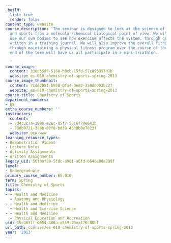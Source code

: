 ```yaml
---
_build:
  list: true
  render: false
content_type: website
course_description: 'The seminar is designed to look at the science of triathlons
  and sports from a molecular/chemical biological point of view. We will be able to
  use our own bodies to see how exercise affects the system, through observations
  written in a training journal. We will also improve the overall fitness of the class
  through maintaining a physical fitness program over the course of the term. The
  end of the term will have us all participate in a mini-triathlon.

  '
course_image:
  content: 330d55d5-5168-b0cb-15fd-57c895857d7b
  website: es-010-chemistry-of-sports-spring-2013
course_image_thumbnail:
  content: 7cd62051-b938-0fa4-0e82-3a8d0d03bc27
  website: es-010-chemistry-of-sports-spring-2013
course_title: Chemistry of Sports
department_numbers:
- ES
extra_course_numbers: ''
instructors:
  content:
  - 7d4c2c7a-1986-e26c-05f7-56c6f78e643b
  - 780b9721-38bb-02f0-bd39-4538b0e7023f
  website: ocw-www
learning_resource_types:
- Demonstration Videos
- Lecture Notes
- Activity Assignments
- Written Assignments
legacy_uid: 56f0af89-5fdc-a981-a6fd-6648e80e899f
level:
- Undergraduate
primary_course_number: ES.010
term: Spring
title: Chemistry of Sports
topics:
- - Health and Medicine
  - Anatomy and Physiology
- - Health and Medicine
  - Health and Exercise Science
- - Health and Medicine
  - Physical Education and Recreation
uid: 15c483ff-0554-406a-a5f9-23ea176c80bf
url_path: courses/es-010-chemistry-of-sports-spring-2013
year: '2013'
---
```

